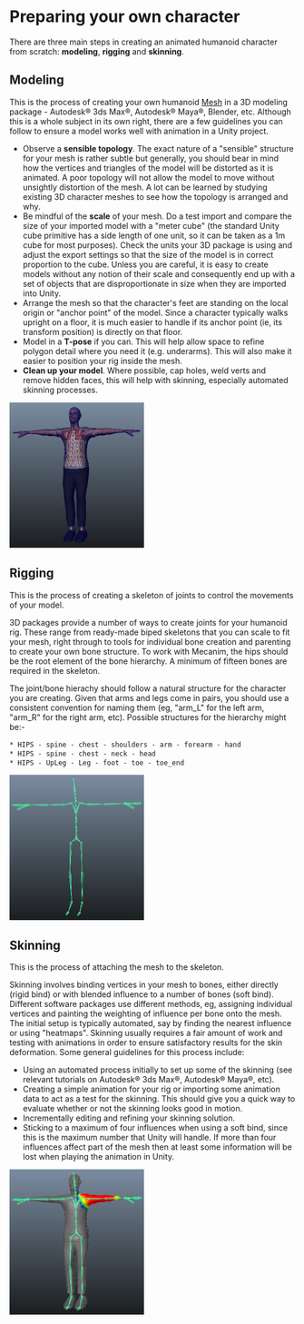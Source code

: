 Preparing your own character
============================


There are three main steps in creating an animated humanoid character from scratch: **modeling**, **rigging** and **skinning**.

Modeling
---------

This is the process of creating your own humanoid [Mesh](class-FBXImporter) in a 3D modeling package - Autodesk® 3ds Max®, Autodesk® Maya®, Blender, etc. Although this is a whole subject in its own right, there are a few guidelines you can follow to ensure a model works well with animation in a Unity project.


* Observe a **sensible topology**. The exact nature of a "sensible" structure for your mesh is rather subtle but generally, you should bear in mind how the vertices and triangles of the model will be distorted as it is animated. A poor topology will not allow the model to move without unsightly distortion of the mesh. A lot can be learned by studying existing 3D character meshes to see how the topology is arranged and why.
* Be mindful of the **scale** of your mesh. Do a test import and compare the size of your imported model with a "meter cube" (the standard Unity cube primitive has a side length of one unit, so it can be taken as a 1m cube for most purposes). Check the units your 3D package is using and adjust the export settings so that the size of the model is in correct proportion to the cube. Unless you are careful, it is easy to create models without any notion of their scale and consequently end up with a set of objects that are disproportionate in size when they are imported into Unity.
* Arrange the mesh so that the character's feet are standing on the local origin or "anchor point" of the model. Since a character typically walks upright on a floor, it is much easier to handle if its anchor point (ie, its transform position) is directly on that floor.
* Model in a **T-pose** if you can. This will help allow space to refine polygon detail where you need it (e.g. underarms). This will also make it easier to position your rig inside the mesh.
* **Clean up your model**. Where possible, cap holes, weld verts and remove hidden faces, this will help with skinning, especially automated skinning processes.


![Skin Mesh, textured and triangulated](../uploads/Main/SkinMesh256.png) 

Rigging
-------


This is the process of creating a skeleton of joints to control the movements of your model.

3D packages provide a number of ways to create joints for your humanoid rig. These range from ready-made biped skeletons that you can scale to fit your mesh, right through to tools for individual bone creation and parenting to create your own bone structure. To work with Mecanim, the hips should be the root element of the bone hierarchy. A minimum of fifteen bones are required in the skeleton.

The joint/bone hierachy should follow a natural structure for the character you are creating. Given that arms and legs come in pairs, you should use a consistent convention for naming them (eg, "arm_L" for the left arm, "arm_R" for the right arm, etc). Possible structures for the hierarchy might be:-


    * HIPS - spine - chest - shoulders - arm - forearm - hand
    * HIPS - spine - chest - neck - head
    * HIPS - UpLeg - Leg - foot - toe - toe_end


![Biped Skeleton, positioned in T-pose](../uploads/Main/Skeleton256.png) 

Skinning
--------


This is the process of attaching the mesh to the skeleton.

Skinning involves binding vertices in your mesh to bones, either directly (rigid bind) or with blended influence to a number of bones (soft bind). Different software packages use different methods, eg, assigning individual vertices and painting the weighting of influence per bone onto the mesh. The initial setup is typically automated, say by finding the nearest influence or using "heatmaps". Skinning usually requires a fair amount of work and testing with animations in order to ensure satisfactory results for the skin deformation. Some general guidelines for this process include:


* Using an automated process initially to set up some of the skinning (see relevant tutorials on Autodesk® 3ds Max®, Autodesk® Maya®, etc).
* Creating a simple animation for your rig or importing some animation data to act as a test for the skinning. This should give you a quick way to evaluate whether or not the skinning looks good in motion.
* Incrementally editing and refining your skinning solution.
* Sticking to a maximum of four influences when using a soft bind, since this is the maximum number that Unity will handle. If more than four influences affect part of the mesh then at least some information will be lost when playing the animation in Unity.


![Interactive Skin Bind, one of many skinning methods](../uploads/Main/Skinning256.png) 
